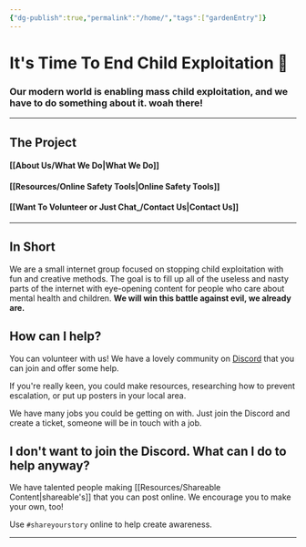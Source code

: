 ```yaml
---
{"dg-publish":true,"permalink":"/home/","tags":["gardenEntry"]}
---
```




# It's Time To End Child Exploitation 🌺
### Our modern world is enabling mass child exploitation, and we have to do something about it. woah there!

---
## The Project

#### [[About Us/What We Do\|What We Do]] 
#### [[Resources/Online Safety Tools\|Online Safety Tools]]
#### [[Want To Volunteer or Just Chat_/Contact Us\|Contact Us]] 

---
## In Short

We are a small internet group focused on stopping child exploitation with fun and creative methods. The goal is to fill up all of the useless and nasty parts of the internet with eye-opening content for people who care about mental health and children. **We will win this battle against evil, we already are.**

## How can I help?

You can volunteer with us! We have a lovely community on [Discord](https://linktr.ee/wheatfarms) that you can join and offer some help. 

If you're really keen, you could make resources, researching how to prevent escalation, or put up posters in your local area.

We have many jobs you could be getting on with. Just join the Discord and create a ticket, someone will be in touch with a job.
## I don't want to join the Discord. What can I do to help anyway?

We have talented people making [[Resources/Shareable Content\|shareable's]] that you can post online. We encourage you to make your own, too!

Use `#shareyourstory` online to help create awareness.

---


